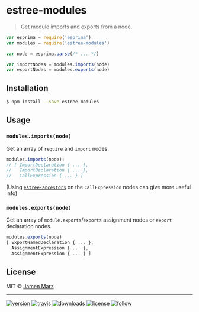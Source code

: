 # estree-modules

> Get module imports and exports from a node.

```js
var esprima = require('esprima')
var modules = require('estree-modules')

var node = esprima.parse(/* ... */)

var importNodes = modules.imports(node)
var exportNodes = modules.exports(node)
```

## Installation

```sh
$ npm install --save estree-modules
```

## Usage

### `modules.imports(node)`

Get an array of `require` and `import` nodes.

```js
modules.imports(node);
// [ ImportDeclaration { ... },
//   ImportDeclaration { ... },
//   CallExpression { ... } ]
```

(Using [`estree-ancestors`](https://www.npmjs.com/package/estree-ancestors) on the `CallExpression` nodes can give more useful info)

### `modules.exports(node)`

Get an array of `module.exports`/`exports` assignment nodes or `export` declaration nodes.

```js
modules.exports(node)
[ ExportNamedDeclaration { ... },
  AssignmentExpression { ... },
  AssignmentExpression { ... } ]
```

## License

MIT © [Jamen Marz](https://git.io/jamen)

---

[![version](https://img.shields.io/npm/v/estree-modules.svg?style=flat-square)][package] [![travis](https://img.shields.io/travis/jamen/estree-modules.svg?style=flat-square)](https://travis-ci.org/jamen/estree-modules) [![downloads](https://img.shields.io/npm/dt/estree-modules.svg?style=flat-square)][package] [![license](https://img.shields.io/npm/l/estree-modules.svg?style=flat-square)][package] [![follow](https://img.shields.io/github/followers/jamen.svg?style=social&label=Follow)](https://github.com/jamen)

[package]: https://npmjs.org/package/estree-modules
